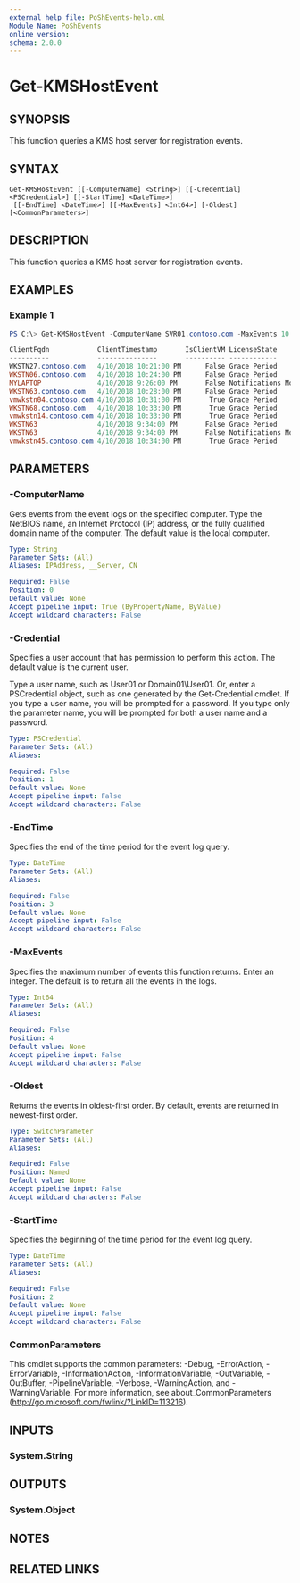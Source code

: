 ```yaml
---
external help file: PoShEvents-help.xml
Module Name: PoShEvents
online version:
schema: 2.0.0
---
```


# Get-KMSHostEvent

## SYNOPSIS
This function queries a KMS host server for registration events.

## SYNTAX

```
Get-KMSHostEvent [[-ComputerName] <String>] [[-Credential] <PSCredential>] [[-StartTime] <DateTime>]
 [[-EndTime] <DateTime>] [[-MaxEvents] <Int64>] [-Oldest] [<CommonParameters>]
```

## DESCRIPTION
This function queries a KMS host server for registration events.

## EXAMPLES

### Example 1
```powershell
PS C:\> Get-KMSHostEvent -ComputerName SVR01.contoso.com -MaxEvents 10 -Oldest | Format-Table -Property ClientFqdn,ClientTimestamp,IsClientVM,LicenseState,ProductSkuName,MinActivateCount

ClientFqdn            ClientTimestamp       IsClientVM LicenseState       ProductSkuName         MinActivateCount
----------            ---------------       ---------- ------------       --------------         ----------------
WKSTN27.contoso.com   4/10/2018 10:21:00 PM      False Grace Period       Office Standard 2016   5
WKSTN06.contoso.com   4/10/2018 10:24:00 PM      False Grace Period       Office Standard 2016   5
MYLAPTOP              4/10/2018 9:26:00 PM       False Notifications Mode Windows 10 Enterprise  25
WKSTN63.contoso.com   4/10/2018 10:28:00 PM      False Grace Period       Office Standard 2013   5
vmwkstn04.contoso.com 4/10/2018 10:31:00 PM       True Grace Period       Windows 7 Professional 25
WKSTN68.contoso.com   4/10/2018 10:33:00 PM       True Grace Period       Windows 7 Professional 25
vmwkstn14.contoso.com 4/10/2018 10:33:00 PM       True Grace Period       Windows 7 Professional 25
WKSTN63               4/10/2018 9:34:00 PM       False Grace Period       Office Standard 2016   5
WKSTN63               4/10/2018 9:34:00 PM       False Notifications Mode Windows 10 Enterprise  25
vmwkstn45.contoso.com 4/10/2018 10:34:00 PM       True Grace Period       Windows 7 Professional 25
```

## PARAMETERS

### -ComputerName
Gets events from the event logs on the specified computer. Type the NetBIOS name, an Internet Protocol (IP) address,
or the fully qualified domain name of the computer. The default value is the local computer.

```yaml
Type: String
Parameter Sets: (All)
Aliases: IPAddress, __Server, CN

Required: False
Position: 0
Default value: None
Accept pipeline input: True (ByPropertyName, ByValue)
Accept wildcard characters: False
```

### -Credential
Specifies a user account that has permission to perform this action. The default value is the current user.

Type a user name, such as User01 or Domain01\User01. Or, enter a PSCredential object, such as one generated by
the Get-Credential cmdlet. If you type a user name, you will be prompted for a password. If you type only the
parameter name, you will be prompted for both a user name and a password.

```yaml
Type: PSCredential
Parameter Sets: (All)
Aliases:

Required: False
Position: 1
Default value: None
Accept pipeline input: False
Accept wildcard characters: False
```

### -EndTime
Specifies the end of the time period for the event log query.

```yaml
Type: DateTime
Parameter Sets: (All)
Aliases:

Required: False
Position: 3
Default value: None
Accept pipeline input: False
Accept wildcard characters: False
```

### -MaxEvents
Specifies the maximum number of events this function returns. Enter an integer. The default is to return all the events
in the logs.

```yaml
Type: Int64
Parameter Sets: (All)
Aliases:

Required: False
Position: 4
Default value: None
Accept pipeline input: False
Accept wildcard characters: False
```

### -Oldest
Returns the events in oldest-first order.  By default, events are returned in newest-first order.

```yaml
Type: SwitchParameter
Parameter Sets: (All)
Aliases:

Required: False
Position: Named
Default value: None
Accept pipeline input: False
Accept wildcard characters: False
```

### -StartTime
Specifies the beginning of the time period for the event log query.

```yaml
Type: DateTime
Parameter Sets: (All)
Aliases:

Required: False
Position: 2
Default value: None
Accept pipeline input: False
Accept wildcard characters: False
```

### CommonParameters
This cmdlet supports the common parameters: -Debug, -ErrorAction, -ErrorVariable, -InformationAction, -InformationVariable, -OutVariable, -OutBuffer, -PipelineVariable, -Verbose, -WarningAction, and -WarningVariable. For more information, see about_CommonParameters (http://go.microsoft.com/fwlink/?LinkID=113216).

## INPUTS

### System.String

## OUTPUTS

### System.Object

## NOTES

## RELATED LINKS
